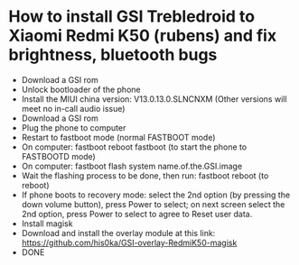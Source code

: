 # How to install GSI Trebledroid to Xiaomi Redmi K50 (rubens) and fix brightness, bluetooth bugs
- Download a GSI rom
- Unlock bootloader of the phone
- Install the MIUI china version: V13.0.13.0.SLNCNXM (Other versions will meet no in-call audio issue)
- Download a GSI rom
- Plug the phone to computer
- Restart to fastboot mode (normal FASTBOOT mode)
- On computer: fastboot reboot fastboot (to start the phone to FASTBOOTD mode)
- On computer: fastboot flash system name.of.the.GSI.image
- Wait the flashing process to be done, then run: fastboot reboot (to reboot)
- If phone boots to recovery mode: select the 2nd option (by pressing the down volume button), press Power to select; on next screen select the 2nd option, press Power to select to agree to Reset user data.
- Install magisk
- Download and install the overlay module at this link: https://github.com/his0ka/GSI-overlay-RedmiK50-magisk
- DONE
